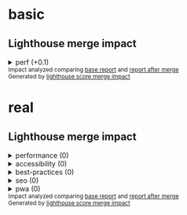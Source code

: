 # basic

<!-- Generated by @jsenv/github-pull-request-lighthouse-impact -->
<!-- base-gist-id=base -->
<!-- head-gist-id=head -->
<h2>Lighthouse merge impact</h2>

<details>
  <summary>perf (+0.1)</summary>
  <h3>Global impact on perf</h3>
  <table>
    <thead>
      <tr>
        <th nowrap>Impact</th>
        <th nowrap>base</th>
        <th nowrap>head</th>
      </tr>
    </thead>
    <tbody>
      <tr>
        <td nowrap>+0.1</td>
        <td nowrap>0.8</td>
        <td nowrap>0.9</td>
      </tr>
    </tbody>
  </table>
  <h3>Detailed impact on perf</h3>
  <table>
    <thead>
      <tr>
        <th nowrap>Audit</th>
        <th nowrap>Impact</th>
        <th nowrap>base</th>
        <th nowrap>head</th>
      </tr>
    </thead>
    <tbody>
      <tr>
        <td nowrap>whatever</td>
        <td nowrap>+0.2</td>
        <td nowrap>0.5</td>
        <td nowrap>0.7</td>
      </tr>
      <tr>
        <td nowrap>foo</td>
        <td nowrap>✔</td>
        <td nowrap>☓</td>
        <td nowrap>✔</td>
      </tr>
    </tbody>
  </table>
</details>
<sub>
  Impact analyzed comparing <a href="https://googlechrome.github.io/lighthouse/viewer/?gist=base">base report</a> and <a href="https://googlechrome.github.io/lighthouse/viewer/?gist=head">report after merge</a>
</sub>
<br />
<sub>
  Generated by <a href="https://github.com/jsenv/jsenv-lighthouse-score-merge-impact">lighthouse score merge impact</a>
</sub>

# real

<!-- Generated by @jsenv/github-pull-request-lighthouse-impact -->
<!-- base-gist-id=base -->
<!-- head-gist-id=head -->
<h2>Lighthouse merge impact</h2>

<details>
  <summary>performance (0)</summary>
  <h3>Global impact on performance</h3>
  <table>
    <thead>
      <tr>
        <th nowrap>Impact</th>
        <th nowrap>base</th>
        <th nowrap>head</th>
      </tr>
    </thead>
    <tbody>
      <tr>
        <td nowrap>0</td>
        <td nowrap>0.99</td>
        <td nowrap>0.99</td>
      </tr>
    </tbody>
  </table>
  <h3>Detailed impact on performance</h3>
  <table>
    <thead>
      <tr>
        <th nowrap>Audit</th>
        <th nowrap>Impact</th>
        <th nowrap>base</th>
        <th nowrap>head</th>
      </tr>
    </thead>
    <tbody>
      <tr>
        <td nowrap>first-contentful-paint</td>
        <td nowrap>none</td>
        <td nowrap>0.96</td>
        <td nowrap>0.96</td>
      </tr>
      <tr>
        <td nowrap>first-meaningful-paint</td>
        <td nowrap>none</td>
        <td nowrap>0.96</td>
        <td nowrap>0.96</td>
      </tr>
      <tr>
        <td nowrap>speed-index</td>
        <td nowrap>none</td>
        <td nowrap>1</td>
        <td nowrap>1</td>
      </tr>
      <tr>
        <td nowrap>interactive</td>
        <td nowrap>none</td>
        <td nowrap>1</td>
        <td nowrap>1</td>
      </tr>
      <tr>
        <td nowrap>first-cpu-idle</td>
        <td nowrap>none</td>
        <td nowrap>1</td>
        <td nowrap>1</td>
      </tr>
      <tr>
        <td nowrap>max-potential-fid</td>
        <td nowrap>none</td>
        <td nowrap>0.99</td>
        <td nowrap>0.99</td>
      </tr>
      <tr>
        <td nowrap>estimated-input-latency</td>
        <td nowrap>none</td>
        <td nowrap>1</td>
        <td nowrap>1</td>
      </tr>
      <tr>
        <td nowrap>total-blocking-time</td>
        <td nowrap>none</td>
        <td nowrap>1</td>
        <td nowrap>1</td>
      </tr>
      <tr>
        <td nowrap>render-blocking-resources</td>
        <td nowrap>none</td>
        <td nowrap>0.87</td>
        <td nowrap>0.87</td>
      </tr>
      <tr>
        <td nowrap>uses-responsive-images</td>
        <td nowrap>none</td>
        <td nowrap>1</td>
        <td nowrap>1</td>
      </tr>
      <tr>
        <td nowrap>offscreen-images</td>
        <td nowrap>none</td>
        <td nowrap>1</td>
        <td nowrap>1</td>
      </tr>
      <tr>
        <td nowrap>unminified-css</td>
        <td nowrap>none</td>
        <td nowrap>1</td>
        <td nowrap>1</td>
      </tr>
      <tr>
        <td nowrap>unminified-javascript</td>
        <td nowrap>none</td>
        <td nowrap>0.75</td>
        <td nowrap>0.75</td>
      </tr>
      <tr>
        <td nowrap>unused-css-rules</td>
        <td nowrap>none</td>
        <td nowrap>1</td>
        <td nowrap>1</td>
      </tr>
      <tr>
        <td nowrap>uses-optimized-images</td>
        <td nowrap>none</td>
        <td nowrap>1</td>
        <td nowrap>1</td>
      </tr>
      <tr>
        <td nowrap>uses-webp-images</td>
        <td nowrap>none</td>
        <td nowrap>1</td>
        <td nowrap>1</td>
      </tr>
      <tr>
        <td nowrap>uses-text-compression</td>
        <td nowrap>none</td>
        <td nowrap>0.58</td>
        <td nowrap>0.58</td>
      </tr>
      <tr>
        <td nowrap>uses-rel-preconnect</td>
        <td nowrap>none</td>
        <td nowrap>1</td>
        <td nowrap>1</td>
      </tr>
      <tr>
        <td nowrap>time-to-first-byte</td>
        <td nowrap>none</td>
        <td nowrap>✔</td>
        <td nowrap>✔</td>
      </tr>
      <tr>
        <td nowrap>redirects</td>
        <td nowrap>none</td>
        <td nowrap>1</td>
        <td nowrap>1</td>
      </tr>
      <tr>
        <td nowrap>uses-rel-preload</td>
        <td nowrap>none</td>
        <td nowrap>1</td>
        <td nowrap>1</td>
      </tr>
      <tr>
        <td nowrap>efficient-animated-content</td>
        <td nowrap>none</td>
        <td nowrap>1</td>
        <td nowrap>1</td>
      </tr>
      <tr>
        <td nowrap>total-byte-weight</td>
        <td nowrap>none</td>
        <td nowrap>1</td>
        <td nowrap>1</td>
      </tr>
      <tr>
        <td nowrap>uses-long-cache-ttl</td>
        <td nowrap>none</td>
        <td nowrap>0.37</td>
        <td nowrap>0.37</td>
      </tr>
      <tr>
        <td nowrap>dom-size</td>
        <td nowrap>none</td>
        <td nowrap>1</td>
        <td nowrap>1</td>
      </tr>
      <tr>
        <td nowrap>critical-request-chains</td>
        <td nowrap>---</td>
        <td nowrap>2 chains found</td>
        <td nowrap>undefined</td>
      </tr>
      <tr>
        <td nowrap>user-timings</td>
        <td nowrap>---</td>
        <td nowrap>---</td>
        <td nowrap>---</td>
      </tr>
      <tr>
        <td nowrap>bootup-time</td>
        <td nowrap>none</td>
        <td nowrap>1</td>
        <td nowrap>1</td>
      </tr>
      <tr>
        <td nowrap>mainthread-work-breakdown</td>
        <td nowrap>none</td>
        <td nowrap>1</td>
        <td nowrap>1</td>
      </tr>
      <tr>
        <td nowrap>font-display</td>
        <td nowrap>none</td>
        <td nowrap>✔</td>
        <td nowrap>✔</td>
      </tr>
      <tr>
        <td nowrap>performance-budget</td>
        <td nowrap>---</td>
        <td nowrap>---</td>
        <td nowrap>---</td>
      </tr>
      <tr>
        <td nowrap>resource-summary</td>
        <td nowrap>---</td>
        <td nowrap>3 requests • 190 KB</td>
        <td nowrap>undefined</td>
      </tr>
      <tr>
        <td nowrap>third-party-summary</td>
        <td nowrap>---</td>
        <td nowrap>---</td>
        <td nowrap>---</td>
      </tr>
      <tr>
        <td nowrap>network-requests</td>
        <td nowrap>none</td>
        <td nowrap>3</td>
        <td nowrap>3</td>
      </tr>
      <tr>
        <td nowrap>network-rtt</td>
        <td nowrap>none</td>
        <td nowrap>0 ms</td>
        <td nowrap>0.2989999999999995</td>
      </tr>
      <tr>
        <td nowrap>network-server-latency</td>
        <td nowrap>none</td>
        <td nowrap>0 ms</td>
        <td nowrap>1.5990000000000006</td>
      </tr>
      <tr>
        <td nowrap>main-thread-tasks</td>
        <td nowrap>none</td>
        <td nowrap>3</td>
        <td nowrap>3</td>
      </tr>
      <tr>
        <td nowrap>metrics</td>
        <td nowrap>none</td>
        <td nowrap>1946.9975</td>
        <td nowrap>1946.9975</td>
      </tr>
    </tbody>
  </table>
</details>

<details>
  <summary>accessibility (0)</summary>
  <h3>Global impact on accessibility</h3>
  <table>
    <thead>
      <tr>
        <th nowrap>Impact</th>
        <th nowrap>base</th>
        <th nowrap>head</th>
      </tr>
    </thead>
    <tbody>
      <tr>
        <td nowrap>0</td>
        <td nowrap>0.84</td>
        <td nowrap>0.84</td>
      </tr>
    </tbody>
  </table>
  <h3>Detailed impact on accessibility</h3>
  <table>
    <thead>
      <tr>
        <th nowrap>Audit</th>
        <th nowrap>Impact</th>
        <th nowrap>base</th>
        <th nowrap>head</th>
      </tr>
    </thead>
    <tbody>
      <tr>
        <td nowrap>accesskeys</td>
        <td nowrap>---</td>
        <td nowrap>---</td>
        <td nowrap>---</td>
      </tr>
      <tr>
        <td nowrap>aria-allowed-attr</td>
        <td nowrap>---</td>
        <td nowrap>---</td>
        <td nowrap>---</td>
      </tr>
      <tr>
        <td nowrap>aria-required-attr</td>
        <td nowrap>---</td>
        <td nowrap>---</td>
        <td nowrap>---</td>
      </tr>
      <tr>
        <td nowrap>aria-required-children</td>
        <td nowrap>---</td>
        <td nowrap>---</td>
        <td nowrap>---</td>
      </tr>
      <tr>
        <td nowrap>aria-required-parent</td>
        <td nowrap>---</td>
        <td nowrap>---</td>
        <td nowrap>---</td>
      </tr>
      <tr>
        <td nowrap>aria-roles</td>
        <td nowrap>---</td>
        <td nowrap>---</td>
        <td nowrap>---</td>
      </tr>
      <tr>
        <td nowrap>aria-valid-attr-value</td>
        <td nowrap>---</td>
        <td nowrap>---</td>
        <td nowrap>---</td>
      </tr>
      <tr>
        <td nowrap>aria-valid-attr</td>
        <td nowrap>---</td>
        <td nowrap>---</td>
        <td nowrap>---</td>
      </tr>
      <tr>
        <td nowrap>audio-caption</td>
        <td nowrap>---</td>
        <td nowrap>---</td>
        <td nowrap>---</td>
      </tr>
      <tr>
        <td nowrap>button-name</td>
        <td nowrap>none</td>
        <td nowrap>✔</td>
        <td nowrap>✔</td>
      </tr>
      <tr>
        <td nowrap>bypass</td>
        <td nowrap>---</td>
        <td nowrap>---</td>
        <td nowrap>---</td>
      </tr>
      <tr>
        <td nowrap>color-contrast</td>
        <td nowrap>none</td>
        <td nowrap>✔</td>
        <td nowrap>✔</td>
      </tr>
      <tr>
        <td nowrap>definition-list</td>
        <td nowrap>---</td>
        <td nowrap>---</td>
        <td nowrap>---</td>
      </tr>
      <tr>
        <td nowrap>dlitem</td>
        <td nowrap>---</td>
        <td nowrap>---</td>
        <td nowrap>---</td>
      </tr>
      <tr>
        <td nowrap>document-title</td>
        <td nowrap>none</td>
        <td nowrap>✔</td>
        <td nowrap>✔</td>
      </tr>
      <tr>
        <td nowrap>duplicate-id</td>
        <td nowrap>---</td>
        <td nowrap>---</td>
        <td nowrap>---</td>
      </tr>
      <tr>
        <td nowrap>frame-title</td>
        <td nowrap>---</td>
        <td nowrap>---</td>
        <td nowrap>---</td>
      </tr>
      <tr>
        <td nowrap>html-has-lang</td>
        <td nowrap>none</td>
        <td nowrap>☓</td>
        <td nowrap>☓</td>
      </tr>
      <tr>
        <td nowrap>html-lang-valid</td>
        <td nowrap>---</td>
        <td nowrap>---</td>
        <td nowrap>---</td>
      </tr>
      <tr>
        <td nowrap>image-alt</td>
        <td nowrap>---</td>
        <td nowrap>---</td>
        <td nowrap>---</td>
      </tr>
      <tr>
        <td nowrap>input-image-alt</td>
        <td nowrap>---</td>
        <td nowrap>---</td>
        <td nowrap>---</td>
      </tr>
      <tr>
        <td nowrap>label</td>
        <td nowrap>---</td>
        <td nowrap>---</td>
        <td nowrap>---</td>
      </tr>
      <tr>
        <td nowrap>layout-table</td>
        <td nowrap>---</td>
        <td nowrap>---</td>
        <td nowrap>---</td>
      </tr>
      <tr>
        <td nowrap>link-name</td>
        <td nowrap>---</td>
        <td nowrap>---</td>
        <td nowrap>---</td>
      </tr>
      <tr>
        <td nowrap>list</td>
        <td nowrap>---</td>
        <td nowrap>---</td>
        <td nowrap>---</td>
      </tr>
      <tr>
        <td nowrap>listitem</td>
        <td nowrap>---</td>
        <td nowrap>---</td>
        <td nowrap>---</td>
      </tr>
      <tr>
        <td nowrap>meta-refresh</td>
        <td nowrap>---</td>
        <td nowrap>---</td>
        <td nowrap>---</td>
      </tr>
      <tr>
        <td nowrap>meta-viewport</td>
        <td nowrap>---</td>
        <td nowrap>---</td>
        <td nowrap>---</td>
      </tr>
      <tr>
        <td nowrap>object-alt</td>
        <td nowrap>---</td>
        <td nowrap>---</td>
        <td nowrap>---</td>
      </tr>
      <tr>
        <td nowrap>tabindex</td>
        <td nowrap>---</td>
        <td nowrap>---</td>
        <td nowrap>---</td>
      </tr>
      <tr>
        <td nowrap>td-headers-attr</td>
        <td nowrap>---</td>
        <td nowrap>---</td>
        <td nowrap>---</td>
      </tr>
      <tr>
        <td nowrap>th-has-data-cells</td>
        <td nowrap>---</td>
        <td nowrap>---</td>
        <td nowrap>---</td>
      </tr>
      <tr>
        <td nowrap>valid-lang</td>
        <td nowrap>---</td>
        <td nowrap>---</td>
        <td nowrap>---</td>
      </tr>
      <tr>
        <td nowrap>video-caption</td>
        <td nowrap>---</td>
        <td nowrap>---</td>
        <td nowrap>---</td>
      </tr>
      <tr>
        <td nowrap>video-description</td>
        <td nowrap>---</td>
        <td nowrap>---</td>
        <td nowrap>---</td>
      </tr>
    </tbody>
  </table>
</details>

<details>
  <summary>best-practices (0)</summary>
  <h3>Global impact on best-practices</h3>
  <table>
    <thead>
      <tr>
        <th nowrap>Impact</th>
        <th nowrap>base</th>
        <th nowrap>head</th>
      </tr>
    </thead>
    <tbody>
      <tr>
        <td nowrap>0</td>
        <td nowrap>0.86</td>
        <td nowrap>0.86</td>
      </tr>
    </tbody>
  </table>
  <h3>Detailed impact on best-practices</h3>
  <table>
    <thead>
      <tr>
        <th nowrap>Audit</th>
        <th nowrap>Impact</th>
        <th nowrap>base</th>
        <th nowrap>head</th>
      </tr>
    </thead>
    <tbody>
      <tr>
        <td nowrap>appcache-manifest</td>
        <td nowrap>none</td>
        <td nowrap>✔</td>
        <td nowrap>✔</td>
      </tr>
      <tr>
        <td nowrap>is-on-https</td>
        <td nowrap>none</td>
        <td nowrap>✔</td>
        <td nowrap>✔</td>
      </tr>
      <tr>
        <td nowrap>uses-http2</td>
        <td nowrap>none</td>
        <td nowrap>☓</td>
        <td nowrap>☓</td>
      </tr>
      <tr>
        <td nowrap>uses-passive-event-listeners</td>
        <td nowrap>none</td>
        <td nowrap>✔</td>
        <td nowrap>✔</td>
      </tr>
      <tr>
        <td nowrap>no-document-write</td>
        <td nowrap>none</td>
        <td nowrap>✔</td>
        <td nowrap>✔</td>
      </tr>
      <tr>
        <td nowrap>external-anchors-use-rel-noopener</td>
        <td nowrap>none</td>
        <td nowrap>✔</td>
        <td nowrap>✔</td>
      </tr>
      <tr>
        <td nowrap>geolocation-on-start</td>
        <td nowrap>none</td>
        <td nowrap>✔</td>
        <td nowrap>✔</td>
      </tr>
      <tr>
        <td nowrap>doctype</td>
        <td nowrap>none</td>
        <td nowrap>☓</td>
        <td nowrap>☓</td>
      </tr>
      <tr>
        <td nowrap>no-vulnerable-libraries</td>
        <td nowrap>none</td>
        <td nowrap>✔</td>
        <td nowrap>✔</td>
      </tr>
      <tr>
        <td nowrap>js-libraries</td>
        <td nowrap>none</td>
        <td nowrap>✔</td>
        <td nowrap>✔</td>
      </tr>
      <tr>
        <td nowrap>notification-on-start</td>
        <td nowrap>none</td>
        <td nowrap>✔</td>
        <td nowrap>✔</td>
      </tr>
      <tr>
        <td nowrap>deprecations</td>
        <td nowrap>none</td>
        <td nowrap>✔</td>
        <td nowrap>✔</td>
      </tr>
      <tr>
        <td nowrap>password-inputs-can-be-pasted-into</td>
        <td nowrap>none</td>
        <td nowrap>✔</td>
        <td nowrap>✔</td>
      </tr>
      <tr>
        <td nowrap>errors-in-console</td>
        <td nowrap>none</td>
        <td nowrap>✔</td>
        <td nowrap>✔</td>
      </tr>
      <tr>
        <td nowrap>image-aspect-ratio</td>
        <td nowrap>none</td>
        <td nowrap>✔</td>
        <td nowrap>✔</td>
      </tr>
    </tbody>
  </table>
</details>

<details>
  <summary>seo (0)</summary>
  <h3>Global impact on seo</h3>
  <table>
    <thead>
      <tr>
        <th nowrap>Impact</th>
        <th nowrap>base</th>
        <th nowrap>head</th>
      </tr>
    </thead>
    <tbody>
      <tr>
        <td nowrap>0</td>
        <td nowrap>0.6</td>
        <td nowrap>0.6</td>
      </tr>
    </tbody>
  </table>
  <h3>Detailed impact on seo</h3>
  <table>
    <thead>
      <tr>
        <th nowrap>Audit</th>
        <th nowrap>Impact</th>
        <th nowrap>base</th>
        <th nowrap>head</th>
      </tr>
    </thead>
    <tbody>
      <tr>
        <td nowrap>viewport</td>
        <td nowrap>none</td>
        <td nowrap>☓</td>
        <td nowrap>☓</td>
      </tr>
      <tr>
        <td nowrap>document-title</td>
        <td nowrap>none</td>
        <td nowrap>✔</td>
        <td nowrap>✔</td>
      </tr>
      <tr>
        <td nowrap>meta-description</td>
        <td nowrap>none</td>
        <td nowrap>☓</td>
        <td nowrap>☓</td>
      </tr>
      <tr>
        <td nowrap>http-status-code</td>
        <td nowrap>none</td>
        <td nowrap>✔</td>
        <td nowrap>✔</td>
      </tr>
      <tr>
        <td nowrap>link-text</td>
        <td nowrap>none</td>
        <td nowrap>✔</td>
        <td nowrap>✔</td>
      </tr>
      <tr>
        <td nowrap>is-crawlable</td>
        <td nowrap>none</td>
        <td nowrap>✔</td>
        <td nowrap>✔</td>
      </tr>
      <tr>
        <td nowrap>robots-txt</td>
        <td nowrap>---</td>
        <td nowrap>---</td>
        <td nowrap>---</td>
      </tr>
      <tr>
        <td nowrap>image-alt</td>
        <td nowrap>---</td>
        <td nowrap>---</td>
        <td nowrap>---</td>
      </tr>
      <tr>
        <td nowrap>hreflang</td>
        <td nowrap>none</td>
        <td nowrap>✔</td>
        <td nowrap>✔</td>
      </tr>
      <tr>
        <td nowrap>canonical</td>
        <td nowrap>---</td>
        <td nowrap>---</td>
        <td nowrap>---</td>
      </tr>
      <tr>
        <td nowrap>font-size</td>
        <td nowrap>none</td>
        <td nowrap>☓</td>
        <td nowrap>☓</td>
      </tr>
      <tr>
        <td nowrap>plugins</td>
        <td nowrap>none</td>
        <td nowrap>✔</td>
        <td nowrap>✔</td>
      </tr>
      <tr>
        <td nowrap>tap-targets</td>
        <td nowrap>none</td>
        <td nowrap>☓</td>
        <td nowrap>☓</td>
      </tr>
    </tbody>
  </table>
</details>

<details>
  <summary>pwa (0)</summary>
  <h3>Global impact on pwa</h3>
  <table>
    <thead>
      <tr>
        <th nowrap>Impact</th>
        <th nowrap>base</th>
        <th nowrap>head</th>
      </tr>
    </thead>
    <tbody>
      <tr>
        <td nowrap>0</td>
        <td nowrap>0.33</td>
        <td nowrap>0.33</td>
      </tr>
    </tbody>
  </table>
  <h3>Detailed impact on pwa</h3>
  <table>
    <thead>
      <tr>
        <th nowrap>Audit</th>
        <th nowrap>Impact</th>
        <th nowrap>base</th>
        <th nowrap>head</th>
      </tr>
    </thead>
    <tbody>
      <tr>
        <td nowrap>load-fast-enough-for-pwa</td>
        <td nowrap>none</td>
        <td nowrap>✔</td>
        <td nowrap>✔</td>
      </tr>
      <tr>
        <td nowrap>works-offline</td>
        <td nowrap>none</td>
        <td nowrap>☓</td>
        <td nowrap>☓</td>
      </tr>
      <tr>
        <td nowrap>offline-start-url</td>
        <td nowrap>none</td>
        <td nowrap>☓</td>
        <td nowrap>☓</td>
      </tr>
      <tr>
        <td nowrap>is-on-https</td>
        <td nowrap>none</td>
        <td nowrap>✔</td>
        <td nowrap>✔</td>
      </tr>
      <tr>
        <td nowrap>service-worker</td>
        <td nowrap>none</td>
        <td nowrap>☓</td>
        <td nowrap>☓</td>
      </tr>
      <tr>
        <td nowrap>installable-manifest</td>
        <td nowrap>none</td>
        <td nowrap>☓</td>
        <td nowrap>☓</td>
      </tr>
      <tr>
        <td nowrap>redirects-http</td>
        <td nowrap>none</td>
        <td nowrap>☓</td>
        <td nowrap>☓</td>
      </tr>
      <tr>
        <td nowrap>splash-screen</td>
        <td nowrap>none</td>
        <td nowrap>☓</td>
        <td nowrap>☓</td>
      </tr>
      <tr>
        <td nowrap>themed-omnibox</td>
        <td nowrap>none</td>
        <td nowrap>☓</td>
        <td nowrap>☓</td>
      </tr>
      <tr>
        <td nowrap>content-width</td>
        <td nowrap>none</td>
        <td nowrap>☓</td>
        <td nowrap>☓</td>
      </tr>
      <tr>
        <td nowrap>viewport</td>
        <td nowrap>none</td>
        <td nowrap>☓</td>
        <td nowrap>☓</td>
      </tr>
      <tr>
        <td nowrap>without-javascript</td>
        <td nowrap>none</td>
        <td nowrap>☓</td>
        <td nowrap>☓</td>
      </tr>
      <tr>
        <td nowrap>apple-touch-icon</td>
        <td nowrap>none</td>
        <td nowrap>☓</td>
        <td nowrap>☓</td>
      </tr>
    </tbody>
  </table>
</details>
<sub>
  Impact analyzed comparing <a href="https://googlechrome.github.io/lighthouse/viewer/?gist=base">base report</a> and <a href="https://googlechrome.github.io/lighthouse/viewer/?gist=head">report after merge</a>
</sub>
<br />
<sub>
  Generated by <a href="https://github.com/jsenv/jsenv-lighthouse-score-merge-impact">lighthouse score merge impact</a>
</sub>

